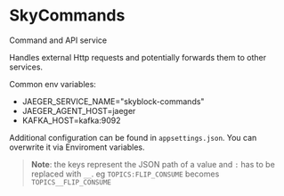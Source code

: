 # SkyCommands
Command and API service

Handles external Http requests and potentially forwards them to other services.

Common env variables:
- JAEGER_SERVICE_NAME="skyblock-commands"
- JAEGER_AGENT_HOST=jaeger
- KAFKA_HOST=kafka:9092

Additional configuration can be found in `appsettings.json`.
You can overwrite it via Enviroment variables. 

> **Note**: the keys represent the JSON path of a value and `:` has to be replaced with `__`. eg `TOPICS:FLIP_CONSUME` becomes `TOPICS__FLIP_CONSUME`
